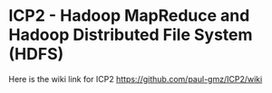 # ICP2 - Hadoop MapReduce and Hadoop Distributed File System (HDFS)

Here is the wiki link for ICP2 https://github.com/paul-gmz/ICP2/wiki
